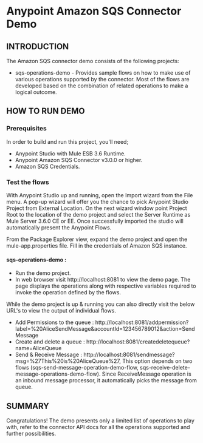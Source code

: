 Anypoint Amazon SQS Connector Demo
==================================


INTRODUCTION
------------
The Amazon SQS connector demo consists of the following projects:

* sqs-operations-demo - Provides sample flows on how to make use of various operations supported by the connector. Most of the flows are developed based on the combination of related operations to make a logical outcome.

HOW TO RUN DEMO
---------------

### Prerequisites
In order to build and run this project, you'll need;

* Anypoint Studio with Mule ESB 3.6 Runtime.
* Anypoint Amazon SQS Connector v3.0.0 or higher.
* Amazon SQS Credentials.

### Test the flows

With Anypoint Studio up and running, open the Import wizard from the File menu. A pop-up wizard will offer you the chance to pick Anypoint Studio Project from External Location. On the next wizard window point Project Root to the location of the demo project and select the Server Runtime as Mule Server 3.6.0 CE or EE. Once successfully imported the studio will automatically present the Anypoint Flows.

From the Package Explorer view, expand the demo project and open the mule-app.properties file. Fill in the credentials of Amazon SQS instance.

#### sqs-operations-demo : 

* Run the demo project.
* In web browser visit http://localhost:8081 to view the demo page. The page displays the operations along with respective variables required to invoke the operation defined by the flows.

While the demo project is up & running you can also directly visit the below URL's to view the output of individual flows.

* Add Permissions to the queue : http://localhost:8081/addpermission?label=%20AliceSendMessage&accountId=123456789012&action=SendMessage
* Create and delete a queue : http://localhost:8081/createdeletequeue?name=AliceQueue
* Send & Receive Message : http://localhost:8081/sendmessage?msg=%27This%20is%20AliceQueue%27, This option depends on two flows (sqs-send-message-operation-demo-flow, sqs-receive-delete-message-operations-demo-flow). Since ReceiveMessage operation is an inbound message processor, it automatically picks the message from queue.

SUMMARY
-------

Congratulations! The demo presents only a limited list of operations to play with, refer to the connector API docs for all the operations supported and further possibilities.